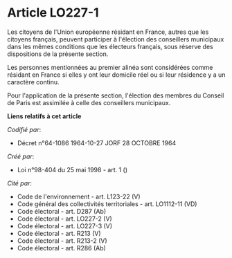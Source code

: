 # Article LO227-1

Les citoyens de l'Union européenne résidant en France, autres que les citoyens français, peuvent participer à l'élection des
conseillers municipaux dans les mêmes conditions que les électeurs français, sous réserve des dispositions de la présente
section.

Les personnes mentionnées au premier alinéa sont considérées comme résidant en France si elles y ont leur domicile réel ou si
leur résidence y a un caractère continu.

Pour l'application de la présente section, l'élection des membres du Conseil de Paris est assimilée à celle des conseillers
municipaux.

**Liens relatifs à cet article**

_Codifié par_:

  - Décret n°64-1086 1964-10-27 JORF 28 OCTOBRE 1964

_Créé par_:

  - Loi n°98-404 du 25 mai 1998 - art. 1 ()

_Cité par_:

  - Code de l'environnement - art. L123-22 (V)
  - Code général des collectivités territoriales - art. LO1112-11 (VD)
  - Code électoral - art. D287 (Ab)
  - Code électoral - art. LO227-2 (V)
  - Code électoral - art. LO227-3 (V)
  - Code électoral - art. R213 (V)
  - Code électoral - art. R213-2 (V)
  - Code électoral - art. R286 (Ab)
